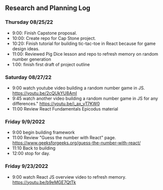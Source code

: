 ## Research and Planning Log
### Thursday 08/25/22
* 9:00: Finish Capstone proposal.
* 10:00: Create repo for Cap Stone project.
* 10:20: Finish tutorial for building tic-tac-toe in React because for game design ideas.
* 11:00: Reviewed Pig Dice lesson and repo to refresh memory on random number generation
* 1:00: finish first draft of project outline
### Saturday 08/27/22
* 9:00 watch youtube video building a random number game in JS. https://youtu.be/2cQUkYU8AmI
* 9:45 watch another video building a random number game in JS for any differences." https://youtu.be/j_ax_yT7KW0
* 11:00 Review React Fundamentals Epicodus material
### Friday 9/9/2022
* 9:00 begin building framework
* 11:00 Review "Guess the number with React" page. https://www.geeksforgeeks.org/guess-the-number-with-react/
* 11:10 Back to building
* 12:00 stop for day.

### Friday 9/23/2022
* 9:00 watch React JS overview video to refresh memory. https://youtu.be/b9eMGE7QtTk